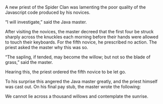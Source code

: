 A new priest of the Spider Clan was lamenting the poor
quality of the Javascript code produced by his novices.

“I will investigate,” said the Java master.

After visiting the novices, the master decreed that the
first four be struck sharply across the knuckles each
morning before their hands were allowed to touch their
keyboards.  For the fifth novice, he prescribed no action.
The priest asked the master why this was so.

“The sapling, if tended, may become the willow; but not so the
blade of grass,” said the master.

Hearing this, the priest ordered the fifth novice to
be let go.

To his surprise this angered the Java master greatly, and
the priest himself was cast out.  On his final pay stub, the
master wrote the following:

We cannot lie across a thousand willows and contemplate the sunrise.

